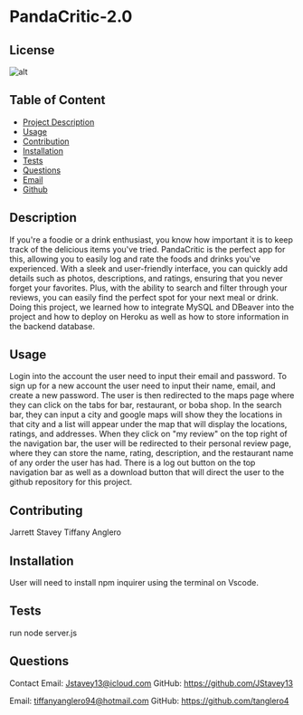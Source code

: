 # PandaCritic-2.0

 ## License
![alt](https://img.shields.io/badge/License--blue)
          
## Table of Content 
- [Project Description](#Description)
- [Usage](#Usage)
- [Contribution](#Contribution)
- [Installation](#Installation)
- [Tests](#Tests)
- [Questions](#Questions)
- [Email](#Email)
- [Github](#Github)

## Description
If you're a foodie or a drink enthusiast, you know how important it is to keep track of the delicious items you've tried. PandaCritic is the perfect app for this, allowing you to easily log and rate the foods and drinks you've experienced. With a sleek and user-friendly interface, you can quickly add details such as photos, descriptions, and ratings, ensuring that you never forget your favorites. Plus, with the ability to search and filter through your reviews, you can easily find the perfect spot for your next meal or drink. Doing this project, we learned how to integrate MySQL and DBeaver into the project and how to deploy on Heroku as well as how to store information in the backend database.

## Usage
Login into the account the user need to input their email and password. To sign up for a new account the user need to input their name, email, and create a new password. The user is then redirected to the maps page where they can click on the tabs for bar, restaurant, or boba shop. In the search bar, they can input a city and google maps will show they the locations in that city and a list will appear under the map that will display the locations, ratings, and addresses. When they click on "my review" on the top right of the navigation bar, the user will be redirected to their personal review page, where they can store the name, rating, description, and the restaurant name of any order the user has had. There is a log out button on the top navigation bar as well as a download button that will direct the user to the github repository for this project.



## Contributing
Jarrett Stavey
Tiffany Anglero

## Installation
User will need to install npm inquirer using the terminal on Vscode.

## Tests
run node server.js

## Questions 
Contact
Email: Jstavey13@icloud.com
GitHub: https://github.com/JStavey13

Email: tiffanyanglero94@hotmail.com
GitHub: https://github.com/tanglero4
